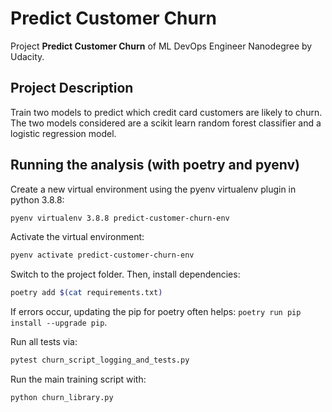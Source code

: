 # Predict Customer Churn

Project **Predict Customer Churn** of ML DevOps Engineer Nanodegree by Udacity.

## Project Description

Train two models to predict which credit card customers are likely to churn.
The two models considered are a scikit learn random forest classifier and a logistic regression model.

## Running the analysis (with poetry and pyenv)

Create a new virtual environment using the pyenv virtualenv plugin in python 3.8.8:

```bash
pyenv virtualenv 3.8.8 predict-customer-churn-env
```

Activate the virtual environment:

```bash
pyenv activate predict-customer-churn-env
```

Switch to the project folder. Then, install dependencies:

```bash
poetry add $(cat requirements.txt)
```

If errors occur, updating the pip for poetry often helps: ```poetry run pip install --upgrade pip```.

Run all tests via:

```bash
pytest churn_script_logging_and_tests.py
```

Run the main training script with:

```bash
python churn_library.py
```


